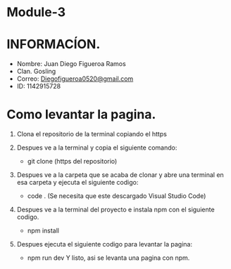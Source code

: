# Module-3

# INFORMACÍON.
- Nombre: Juan Diego Figueroa Ramos
- Clan. Gosling
- Correo: Diegofigueroa0520@gmail.com
- ID: 1142915728

# Como levantar la pagina.
1. Clona el repositorio de la terminal copiando el https
2. Despues ve a la terminal y copia el siguiente comando:
   - git clone (https del repositorio)
3. Despues ve a la carpeta que se acaba de clonar y abre una terminal en esa carpeta y ejecuta el siguiente codigo:
   - code . (Se necesita que este descargado Visual Studio Code)
     
4. Despues ve a la terminal del proyecto e instala npm con el siguiente codigo.
   - npm install
5. Despues ejecuta el siguiente codigo para levantar la pagina:
   - npm run dev
  Y listo, asi se levanta una pagina con npm.
